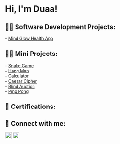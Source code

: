 <h1>Hi, I'm Duaa! <br/></h1>

<h2>👨‍💻 Software Development Projects:</h2>
- <a href="https://github.com/duaa-abushaala/MindGlowMobileApp">Mind Glow Health App</a><br>

<h2>👨‍💻 Mini Projects:</h2>
- <a href="https://github.com/duaa-abushaala/snake-game">Snake Game</a> <br>
- <a href="https://github.com/duaa-abushaala/hang-man">Hang Man</a> <br>
- <a href = "https://github.com/duaa-abushaala/Calculator">Calculator</a> <br>
- <a href = "https://github.com/duaa-abushaala/Calculator">Caesar Cipher</a> <br>
- <a href = "https://github.com/duaa-abushaala/Calculator">Blind Auction</a> <br>
- <a href = "https://github.com/duaa-abushaala/Calculator">Ping Pong</a> <br>

<h2> 📃 Certifications: </h2>

<h2> 🤳 Connect with me:</h2>


[<img align="left" alt="JoshMadakor | LinkedIn" width="22px" src="https://cdn.jsdelivr.net/npm/simple-icons@v3/icons/linkedin.svg" />][linkedin]
[<img align="left" alt="JoshMadakor | Instagram" width="22px" src="https://cdn.jsdelivr.net/npm/simple-icons@v3/icons/instagram.svg" />][instagram]


[instagram]: https://www.instagram.com/duaa_abushaala/
[linkedin]: https://linkedin.com/in/duaa-abushaala

<!--
**joshmadakor1/joshmadakor1** is a ✨ _special_ ✨ repository because its `README.md` (this file) appears on your GitHub profile.

Here are some ideas to get you started:

- 🔭 I’m currently working on ...
- 🌱 I’m currently learning ...
- 👯 I’m looking to collaborate on ...
- 🤔 I’m looking for help with ...
- 💬 Ask me about ...
- 📫 How to reach me: ...
- 😄 Pronouns: ...
- ⚡ Fun fact: ...
-->

